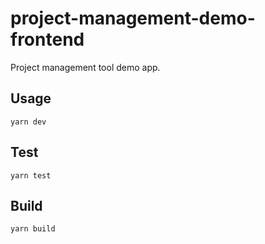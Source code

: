 # project-management-demo-frontend
Project management tool demo app.

## Usage

```
yarn dev
```

## Test
```
yarn test
```

## Build
```
yarn build
```
